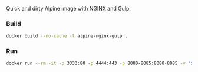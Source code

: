 Quick and dirty Alpine image with NGINX and Gulp.

### Build

```sh
docker build --no-cache -t alpine-nginx-gulp . 
```

### Run

```sh
docker run --rm -it -p 3333:80 -p 4444:443 -p 8080-8085:8080-8085 -v "$PWD":/workbench alpine-nginx-gulp 
```
